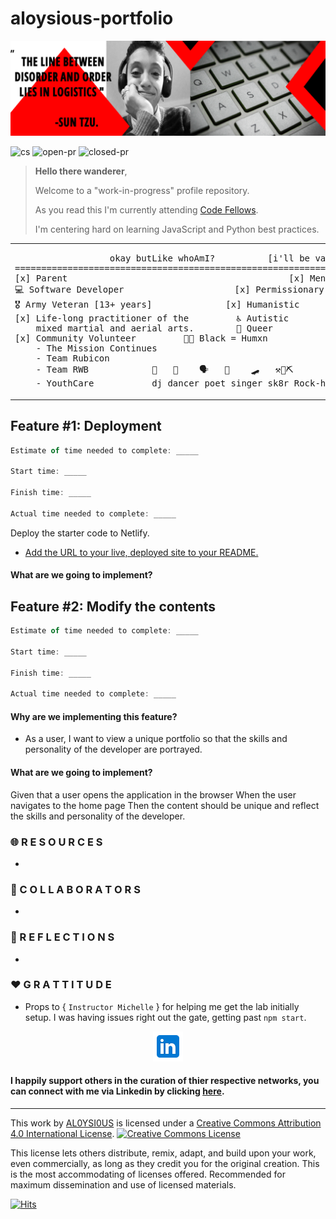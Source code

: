 # aloysious-portfolio

![](https://github.com/AL0YSI0US/portfolio-prep/blob/main/assets/banner_1400x422.png?raw=true)

![cs](https://img.shields.io/github/license/AL0YSI0US/data-structures-and-algorithms) ![open-pr](https://img.shields.io/github/issues-pr-raw/AL0YSI0US/aloysious-profile) ![closed-pr](https://img.shields.io/github/issues-pr-closed/AL0YSI0US/aloysious-profile)

> **Hello there wanderer**,
>
> Welcome to a "work-in-progress" profile repository.
>
> As you read this I'm currently attending [Code Fellows](https://www.codefellows.org/).
>
> I'm centering hard on learning JavaScript and Python best practices.



<table align="center"><tr><td>
<pre>
                  okay butLike whoAmI?          [i'll be vague:]
===============================================================
[x] Parent                                          [x] Mentor 
💻 Software Developer                     [x] Permissionary
🎖️ Army Veteran [13+ years]              [x] Humanistic
[x] Life-long practitioner of the         ♿ Autistic
    mixed martial and aerial arts.        🌈 Queer 
[x] Community Volunteer         ✊🏾 Black = Humxn
    - The Mission Continues  
    - Team Rubicon       
    - Team RWB            🎼   🕺    🗣️   🎤    🛹   ⚒️💎⛏️
    - YouthCare           dj dancer poet singer sk8r Rock-hound
</pre> 
</td></tr></table>

## Feature #1: Deployment

````javascript
Estimate of time needed to complete: _____

Start time: _____

Finish time: _____

Actual time needed to complete: _____
````

Deploy the starter code to Netlify.

* [Add the URL to your live, deployed site to your README.]()

#### What are we going to implement?

## Feature #2: Modify the contents

````javascript
Estimate of time needed to complete: _____

Start time: _____

Finish time: _____

Actual time needed to complete: _____
````

#### Why are we implementing this feature?

* As a user, I want to view a unique portfolio so that the skills and personality of the developer are portrayed.

#### What are we going to implement?

Given that a user opens the application in the browser
When the user navigates to the home page
Then the content should be unique and reflect the skills and personality of the developer.

### 🌐 R E S O U R C E S

+

### 👥 C O L L A B O R A T O R S

+

### 🤔 R E F L E C T I O N S

+

### ❤️ G R A T T I T U D E

+ Props to { `Instructor Michelle` } for helping me get the lab initially setup. I was having issues right out the gate, getting past `npm start`.

<p align="center">
<img src="https://github.com/AL0YSI0US/AL0YSI0US/blob/main/img/linkedin.png?raw=true" height="auto" width="auto">
</p>

#### I happily support others in the curation of thier respective networks, you can connect with me via Linkedin by clicking [here](https://www.linkedin.com/in/a-todd-charliemike/).

---

This work by [AL0YSI0US](https://github.com/AL0YSI0US/) is licensed under a [Creative Commons Attribution 4.0 International License](http://creativecommons.org/licenses/by/4.0/). [![Creative Commons License](https://camo.githubusercontent.com/72af7c8e70a45c471163e803748d0338b3b2b52f6b040804e549e4163de72a58/68747470733a2f2f692e6372656174697665636f6d6d6f6e732e6f72672f6c2f62792f342e302f38387833312e706e67)](http://creativecommons.org/licenses/by/4.0/)

This license lets others distribute, remix, adapt, and build upon your work, even commercially, as long as they credit you for the original creation. This is the most accommodating of licenses offered. Recommended for maximum dissemination and use of licensed materials.

[![Hits](https://hits.seeyoufarm.com/api/count/incr/badge.svg?url=https%3A%2F%2Fgithub.com%2FAL0YSI0US%2Fdata-structures-and-algorithms&count_bg=%23FF0090&title_bg=%23555555&icon=counter-strike.svg&icon_color=%23E7E7E7&title=hits&edge_flat=false)](https://hits.seeyoufarm.com)
